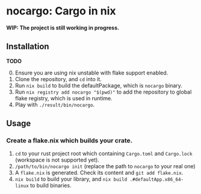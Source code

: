 # nocargo: Cargo in nix

**WIP: The project is still working in progress.**

## Installation

**TODO**

0. Ensure you are using nix unstable with flake support enabled.
1. Clone the repository, and `cd` into it.
2. Run `nix build` to build the defaultPackage, which is `nocargo` binary.
3. Run `nix registry add nocargo "$(pwd)"` to add the repository to global flake registry, which is used in runtime.
4. Play with `./result/bin/nocargo`.

## Usage

### Create a flake.nix which builds your crate.

1. `cd` to your rust project root which containing `Cargo.toml` and `Cargo.lock` (workspace is not supported yet).
2. `/path/to/bin/nocargo init` (replace the path to `nocargo` to your real one)
3. A `flake.nix` is generated. Check its content and `git add flake.nix`.
4. `nix build` to build your library, and `nix build .#defaultApp.x86_64-linux` to build binaries.
